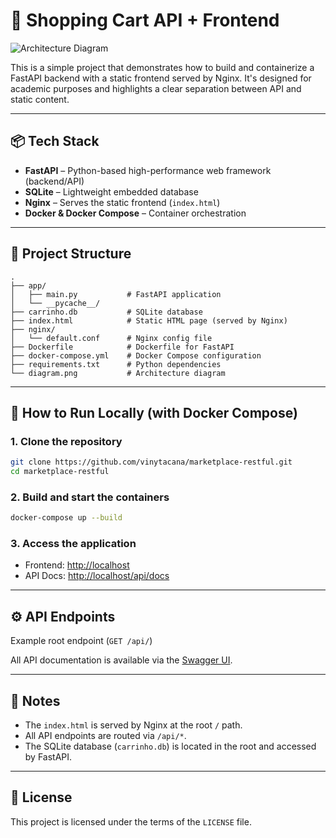 # 🛒 Shopping Cart API + Frontend

![Architecture Diagram](https://github.com/user-attachments/assets/871b99d0-8e9d-47ea-bd8d-0e6be6b6f3d6)

This is a simple project that demonstrates how to build and containerize a FastAPI backend with a static frontend served by Nginx. It's designed for academic purposes and highlights a clear separation between API and static content.

---

## 📦 Tech Stack

- **FastAPI** – Python-based high-performance web framework (backend/API)
- **SQLite** – Lightweight embedded database
- **Nginx** – Serves the static frontend (`index.html`)
- **Docker & Docker Compose** – Container orchestration

---

## 📁 Project Structure

```
.
├── app/
│   ├── main.py           # FastAPI application
│   └── __pycache__/
├── carrinho.db           # SQLite database
├── index.html            # Static HTML page (served by Nginx)
├── nginx/
│   └── default.conf      # Nginx config file
├── Dockerfile            # Dockerfile for FastAPI
├── docker-compose.yml    # Docker Compose configuration
├── requirements.txt      # Python dependencies
└── diagram.png           # Architecture diagram
```

---

## 🚀 How to Run Locally (with Docker Compose)

### 1. Clone the repository

```bash
git clone https://github.com/vinytacana/marketplace-restful.git
cd marketplace-restful
```

### 2. Build and start the containers

```bash
docker-compose up --build
```

### 3. Access the application

- Frontend: [http://localhost](http://localhost)
- API Docs: [http://localhost/api/docs](http://localhost/api/docs)

---

## ⚙️ API Endpoints

Example root endpoint (`GET /api/`)

All API documentation is available via the [Swagger UI](http://localhost/api/docs).

---

## 📝 Notes

- The `index.html` is served by Nginx at the root `/` path.
- All API endpoints are routed via `/api/*`.
- The SQLite database (`carrinho.db`) is located in the root and accessed by FastAPI.
---

## 📄 License

This project is licensed under the terms of the `LICENSE` file.

